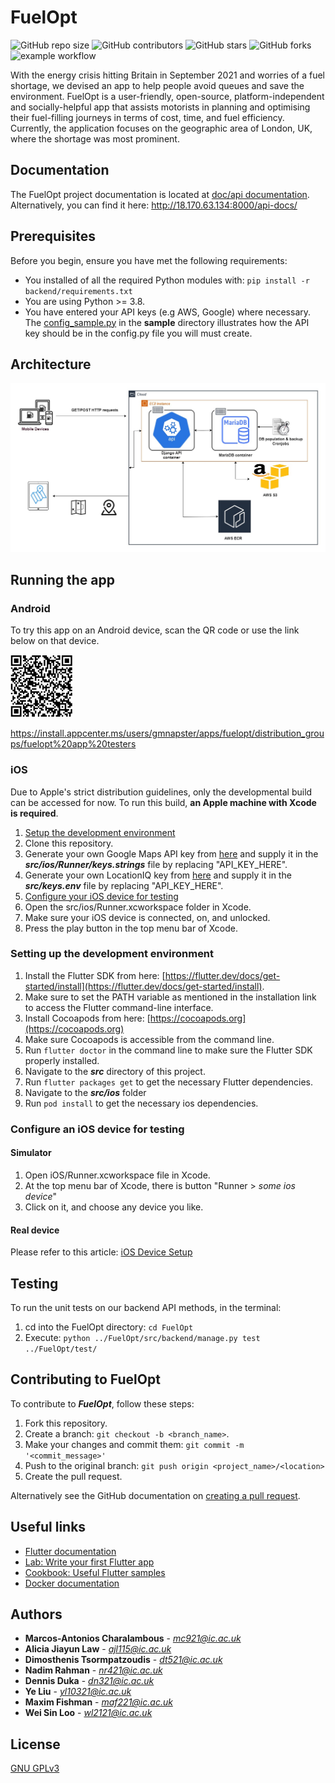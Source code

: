 # FuelOpt
![GitHub repo size](https://img.shields.io/github/repo-size/mchara01/FuelOpt)
![GitHub contributors](https://img.shields.io/github/contributors/mchara01/FuelOpt)
![GitHub stars](https://img.shields.io/github/stars/mchara01/FuelOpt?style=social)
![GitHub forks](https://img.shields.io/github/forks/mchara01/FuelOpt?style=social)
![example workflow](https://github.com/mchara01/FuelOpt/actions/workflows/aws.yml/badge.svg)

With the energy crisis hitting Britain in September 2021 and worries of a fuel shortage, we 
devised an app to help people avoid queues and save the environment. FuelOpt is a user-friendly,
open-source, platform-independent and socially-helpful app that assists motorists in planning and optimising their fuel-filling journeys in terms of cost, time, and fuel efficiency. Currently, the application focuses on the geographic area of London, UK, where the shortage was most prominent.

## Documentation
The FuelOpt project documentation is located at [doc/api documentation](https://github.com/mchara01/FuelOpt/blob/main/doc/api%20documentation). Alternatively, you can find it here: http://18.170.63.134:8000/api-docs/

## Prerequisites

Before you begin, ensure you have met the following requirements:

* You installed of all the required Python modules with:  `pip install -r backend/requirements.txt`
* You are using Python >= 3.8.
* You have entered your API keys (e.g AWS, Google) where necessary. The [config_sample.py](https://github.com/mchara01/FuelOpt/blob/main/sample/config_sample.py) in the **sample** directory illustrates how the API key should be in the config.py file you will must create. 

## Architecture
<p align="center">
  <img src="drawio/fuelopt_arch_final.jpg">
</p>

## Running the app

### Android

To try this app on an Android device, scan the QR code or use the link below on that device.

<img src="drawio/fuelopt_android_distribution.png" alt="QR code" width=100 height=100 />

https://install.appcenter.ms/users/gmnapster/apps/fuelopt/distribution_groups/fuelopt%20app%20testers

### iOS

Due to Apple's strict distribution guidelines, only the developmental build can be accessed for now. To run this build, **an Apple machine with Xcode is required**.

1. [Setup the development environment](#setting-up-the-development-environment)
2. Clone this repository.
3. Generate your own Google Maps API key from [here](https://developers.google.com/maps/documentation/ios-sdk/get-api-key) and supply it in the ***src/ios/Runner/keys.strings*** file by replacing "API_KEY_HERE".
4. Generate your own LocationIQ key from [here](https://locationiq.com/geocoding) and supply it in the ***src/keys.env*** file by replacing "API_KEY_HERE".
5. [Configure your iOS device for testing](#configure-an-ios-device-for-testing)
6. Open the src/ios/Runner.xcworkspace folder in Xcode.
7. Make sure your iOS device is connected, on, and unlocked.
8. Press the play button in the top menu bar of Xcode.


### Setting up the development environment

1. Install the Flutter SDK from here: [https://flutter.dev/docs/get-started/install](https://flutter.dev/docs/get-started/install).
2. Make sure to set the PATH variable as mentioned in the installation link to access the Flutter command-line interface.
3. Install Cocoapods from here: [https://cocoapods.org](https://cocoapods.org)
4. Make sure Cocoapods is accessible from the command line.
5. Run `flutter doctor` in the command line to make sure the Flutter SDK properly installed.
6. Navigate to the ***src*** directory of this project.
7. Run `flutter packages get` to get the necessary Flutter dependencies.
8. Navigate to the ***src/ios*** folder
9. Run `pod install` to get the necessary ios dependencies.

### Configure an iOS device for testing

#### Simulator
1. Open iOS/Runner.xcworkspace file in Xcode.
2. At the top menu bar of Xcode, there is button "Runner > *some ios device*"
3. Click on it, and choose any device you like.

#### Real device

Please refer to this article: [iOS Device Setup](https://medium.com/front-end-weekly/how-to-test-your-flutter-ios-app-on-your-ios-device-75924bfd75a8)

## Testing
To run the unit tests on our backend API methods, in the terminal:
1. cd into the FuelOpt directory: `cd FuelOpt`
2. Execute: `python ../FuelOpt/src/backend/manage.py test ../FuelOpt/test/`


## Contributing to FuelOpt
To contribute to ***FuelOpt***, follow these steps:

1. Fork this repository.
2. Create a branch: `git checkout -b <branch_name>`.
3. Make your changes and commit them: `git commit -m '<commit_message>'`
4. Push to the original branch: `git push origin <project_name>/<location>`
5. Create the pull request.

Alternatively see the GitHub documentation on [creating a pull request](https://help.github.com/en/github/collaborating-with-issues-and-pull-requests/creating-a-pull-request).

## Useful links

- [Flutter documentation](https://flutter.dev/docs)
- [Lab: Write your first Flutter app](https://flutter.dev/docs/get-started/codelab)
- [Cookbook: Useful Flutter samples](https://flutter.dev/docs/cookbook)
- [Docker documentation](https://docs.docker.com/)

## Authors

* **Marcos-Antonios Charalambous** - *mc921@ic.ac.uk*
* **Alicia Jiayun Law** - *ajl115@ic.ac.uk*
* **Dimosthenis Tsormpatzoudis** - *dt521@ic.ac.uk*
* **Nadim Rahman** - *nr421@ic.ac.uk*
* **Dennis Duka** - *dn321@ic.ac.uk*
* **Ye Liu** - *yl10321@ic.ac.uk*
* **Maxim Fishman** - *maf221@ic.ac.uk*
* **Wei Sin Loo** - *wl2121@ic.ac.uk*

## License
[GNU GPLv3](https://choosealicense.com/licenses/gpl-3.0/)
